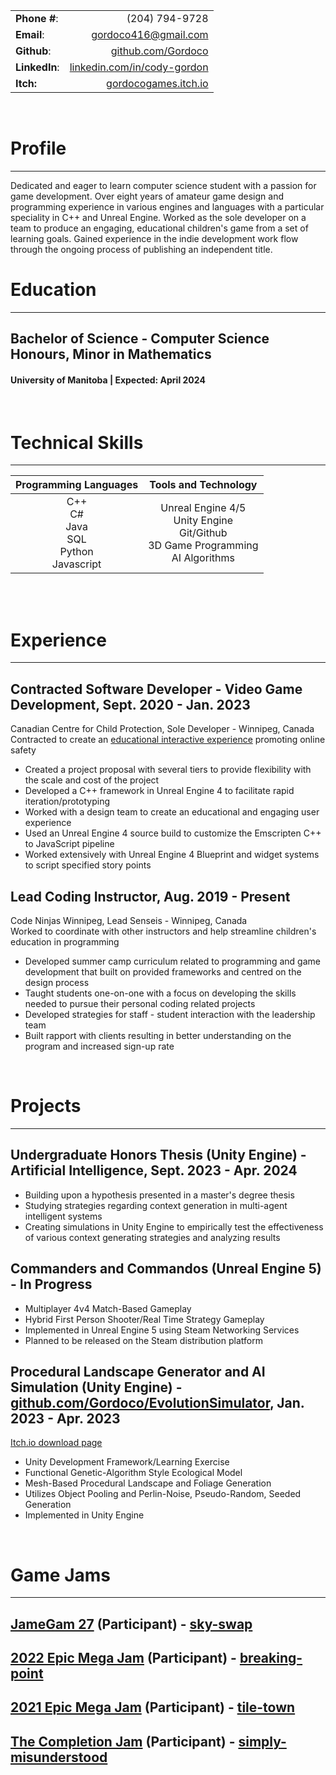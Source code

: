 
|||
|:--|--:|
| **Phone #**: | (204) 794-9728 |
| **Email**: | gordoco416@gmail.com |
| **Github**: | [github.com/Gordoco][Github]|
| **LinkedIn**: | [linkedin.com/in/cody-gordon][LinkedIn] |
| **Itch:** | [gordocogames.itch.io][Itch] |
<br>

# Profile
---
Dedicated and eager to learn computer science student with a passion for game development. Over eight years of amateur game design and programming experience in various engines and languages with a particular speciality in C++ and Unreal Engine. Worked as the sole developer on a team to produce an engaging, educational children's game from a set of learning goals. Gained experience in the indie development work flow through the ongoing process of publishing an independent title.
 
# Education
---
## Bachelor of Science - Computer Science Honours, Minor in Mathematics
#### University of Manitoba | Expected: April 2024
<br>

# Technical Skills
 ---
 
| **Programming Languages** | **Tools and Technology** |
| :--: | :--: |
| C++ <br/> C# <br/> Java <br/> SQL <br/> Python <br/> Javascript | Unreal Engine 4/5 <br/> Unity Engine <br/> Git/Github <br/> 3D Game Programming <br/> AI Algorithms |

<br>
<br>

# Experience 
 ---
## Contracted Software Developer - Video Game Development, Sept. 2020 - Jan. 2023
  
Canadian Centre for Child Protection, Sole Developer - Winnipeg, Canada  
Contracted to create an [educational interactive experience][ZoeAndMolly] promoting online safety
- Created a project proposal with several tiers to provide flexibility with the scale and cost of the project
- Developed a C++ framework in Unreal Engine 4 to facilitate rapid iteration/prototyping
- Worked with a design team to create an educational and engaging user experience
- Used an Unreal Engine 4 source build to customize the Emscripten C++ to JavaScript pipeline
- Worked extensively with Unreal Engine 4 Blueprint and widget systems to script specified story points
  
## Lead Coding Instructor, Aug. 2019 - Present
  
Code Ninjas Winnipeg, Lead Senseis - Winnipeg, Canada  
Worked to coordinate with other instructors and help streamline children's education in programming
- Developed summer camp curriculum related to programming and game development that built on provided frameworks and centred on the design process
- Taught students one-on-one with a focus on developing the skills needed to pursue their personal coding related projects
- Developed strategies for staff - student interaction with the leadership team
- Built rapport with clients resulting in better understanding on the program and increased sign-up rate

<br>

# Projects
---
## Undergraduate Honors Thesis (Unity Engine) - Artificial Intelligence, Sept. 2023 - Apr. 2024
  
- Building upon a hypothesis presented in a master's degree thesis
- Studying strategies regarding context generation in multi-agent intelligent systems
- Creating simulations in Unity Engine to empirically test the effectiveness of various context generating strategies and analyzing results

## Commanders and Commandos (Unreal Engine 5) - In Progress
  
- Multiplayer 4v4 Match-Based Gameplay
- Hybrid First Person Shooter/Real Time Strategy Gameplay
- Implemented in Unreal Engine 5 using Steam Networking Services
- Planned to be released on the Steam distribution platform
  
## Procedural Landscape Generator and AI Simulation (Unity Engine) - [github.com/Gordoco/EvolutionSimulator][EvolutionSimulator_Github], Jan. 2023 - Apr. 2023
[Itch.io download page][EvolutionSimulator_Unity]
  
- Unity Development Framework/Learning Exercise
- Functional Genetic-Algorithm Style Ecological Model
- Mesh-Based Procedural Landscape and Foliage Generation
- Utilizes Object Pooling and Perlin-Noise, Pseudo-Random, Seeded Generation
- Implemented in Unity Engine
<br>

# Game Jams
---
## [JameGam 27][JameGam_27] (Participant) - [sky-swap][JameGam_27_Submission]
## [2022 Epic Mega Jam][MegaJam_2022] (Participant) - [breaking-point][MegaJam_2022_Submission]
## [2021 Epic Mega Jam][MegaJam_2021] (Participant) - [tile-town][MegaJam_2021_Submission]
## [The Completion Jam][Completion_Jam] (Participant) - [simply-misunderstood][Completion_Jam_Submission]


[Github]: https://github.com/Gordoco
[LinkedIn]: https://www.linkedin.com/in/cody-gordon-990313230/
[Itch]: https://gordocogames.itch.io/
[ZoeAndMolly]: https://zoeandmolly.ca/app/en/adventure_under_sea
[CandC_Steam]: https://store.steampowered.com/
[RTS_FPS]: https://github.com/Gordoco/RTS_FPS
[EvolutionSimulator_Unity]: https://gordocogames.itch.io/evolution-simulator
[EvolutionSimulator_Github]: https://github.com/Gordoco/EvolutionSimulator
[Completion_Jam]: https://itch.io/jam/the-completion-jam
[Completion_Jam_Submission]: https://gordocogames.itch.io/simply-misunderstood
[MegaJam_2021]: https://itch.io/jam/2021-epic-megajam
[MegaJam_2021_Submission]: https://gordocogames.itch.io/tile-town
[MegaJam_2022]: https://itch.io/jam/2022-epic-megajam
[MegaJam_2022_Submission]: https://gordocogames.itch.io/breaking-point
[JameGam_27]: https://itch.io/jam/jame-gam-27
[JameGam_27_Submission]: https://gordocogames.itch.io/sky-swap